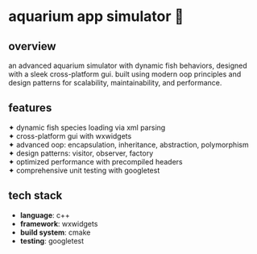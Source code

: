 # aquarium app simulator 🌟  

## overview  
an advanced aquarium simulator with dynamic fish behaviors, designed with a sleek cross-platform gui. built using modern oop principles and design patterns for scalability, maintainability, and performance.  

## features  
✦ dynamic fish species loading via xml parsing  
✦ cross-platform gui with wxwidgets  
✦ advanced oop: encapsulation, inheritance, abstraction, polymorphism  
✦ design patterns: visitor, observer, factory  
✦ optimized performance with precompiled headers  
✦ comprehensive unit testing with googletest  

## tech stack  
- **language**: c++  
- **framework**: wxwidgets  
- **build system**: cmake  
- **testing**: googletest  
